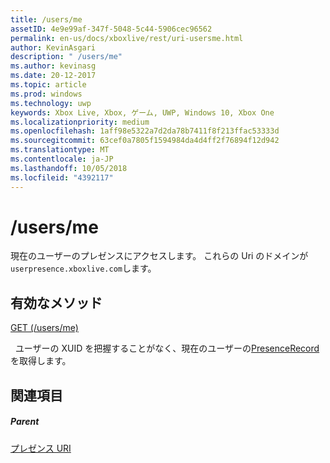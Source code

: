 ```yaml
---
title: /users/me
assetID: 4e9e99af-347f-5048-5c44-5906cec96562
permalink: en-us/docs/xboxlive/rest/uri-usersme.html
author: KevinAsgari
description: " /users/me"
ms.author: kevinasg
ms.date: 20-12-2017
ms.topic: article
ms.prod: windows
ms.technology: uwp
keywords: Xbox Live, Xbox, ゲーム, UWP, Windows 10, Xbox One
ms.localizationpriority: medium
ms.openlocfilehash: 1aff98e5322a7d2da78b7411f8f213ffac53333d
ms.sourcegitcommit: 63cef0a7805f1594984da4d4ff2f76894f12d942
ms.translationtype: MT
ms.contentlocale: ja-JP
ms.lasthandoff: 10/05/2018
ms.locfileid: "4392117"
---
```

# <a name="usersme"></a>/users/me
現在のユーザーのプレゼンスにアクセスします。 これらの Uri のドメインが`userpresence.xboxlive.com`します。
  
<a id="ID4EV"></a>

 
## <a name="valid-methods"></a>有効なメソッド

[GET (/users/me)](uri-usersmeget.md)

&nbsp;&nbsp;ユーザーの XUID を把握することがなく、現在のユーザーの[PresenceRecord](../../json/json-presencerecord.md)を取得します。
 
<a id="ID4E6"></a>

 
## <a name="see-also"></a>関連項目
 
<a id="ID4EBB"></a>

 
##### <a name="parent"></a>Parent 

[プレゼンス URI](atoc-reference-presence.md)

   